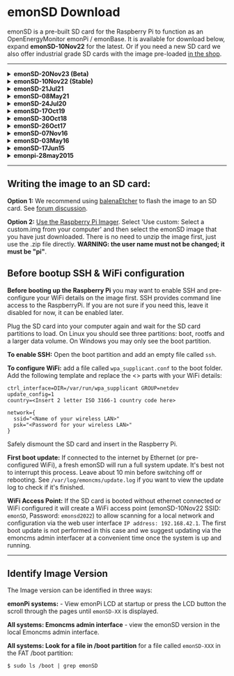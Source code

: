 # emonSD Download

emonSD is a pre-built SD card for the Raspberry Pi to function as an OpenEnergyMonitor emonPi / emonBase. It is available for download below, expand **emonSD-10Nov22** for the latest. Or if you need a new SD card we also offer industrial grade SD cards with the image pre-loaded [in the shop](https://shop.openenergymonitor.com/pre-loaded-emonsd-microsd-card-for-raspberry-pi/).

---

<details>
<summary><b>emonSD-20Nov23 (Beta)</b></summary>

---

**Download standard emonPi1 / emonBase image (1.3 GB):** [UK Server](https://openenergymonitor.org/files/emonSD-20Nov23.zip)<br>(MD5: ed9ecc0d8930d7f7422890e462b3020c)

---

*Download emonPi2 version (1.3 GB): [UK Server](https://openenergymonitor.org/files/emonSD-20Nov23-emonpi2.zip)<br>(MD5: 164899034638325952572dbe68f3285e)<br>Includes emonPi2 compatible emonhub.conf and one wire temperature sensing on GPIO17 is enabled. Download the emonPi1/emonBase image for existing installations.*

---

(eligible for updates)

**Credentials**

- **SSH:** username: `pi`, password: `emonsd` (default - please change)
- **WiFi Access Point:** SSID: `emonpi`, Password: `emonpi2016`
- **MQTT:** username: `emonpi`, password: `emonpimqtt2016`
- **MySQL:** username: `emoncms`, password: `emonpiemoncmsmysql2016`

*SSH access disabled by default. Long press emonPi LCD push button for 5s to enable. Or create file `/boot/ssh` in FAT partition.*

**Build**

- Built using EmonScripts emoncms installation script, see<br> [https://github.com/openenergymonitor/EmonScripts](https://github.com/openenergymonitor/EmonScripts).
- Based on Debian Raspberry Pi OS (32-bit) Legacy Lite, 2023-05-03
- Compatible with Raspberry Pi 2, 3, 3B+, 4 & Pi Zero
- Emoncms data is logged to low-write ext2 partition mounted in `/var/opt/emoncms`
- Log partition `/var/log` mounted as tmpfs using log2ram, now persistent after reboot

**Kernel**
```
$ uname -a
Linux emonpi 6.1.21-v8+ #1642 SMP PREEMPT Mon Apr  3 17:24:16 BST 2023 aarch64 GNU/Linux

```
**File System**
```
$ df -h
Filesystem      Size  Used Avail Use% Mounted on
/dev/root       5.7G  2.5G  3.0G  46% /
devtmpfs        667M     0  667M   0% /dev
tmpfs           925M     0  925M   0% /dev/shm
tmpfs           370M  5.8M  365M   2% /run
tmpfs           5.0M  4.0K  5.0M   1% /run/lock
tmpfs            30M     0   30M   0% /tmp
tmpfs           1.0M     0  1.0M   0% /var/lib/php/sessions
tmpfs           1.0M     0  1.0M   0% /var/tmp
/dev/mmcblk0p1  255M   51M  205M  20% /boot
/dev/mmcblk0p3  8.7G   23K  8.3G   1% /var/opt/emoncms
log2ram          50M  3.0M   47M   6% /var/log
tmpfs           185M     0  185M   0% /run/user/1000
```
**Emoncms**

```
Server Information
-----------------------

Services
	emonhub :	 Active Running                      
	emoncms_mqtt :	 Active Running                      
	feedwriter :	 Active Running - sleep 300s 0 feed points pending write
	service-runner :	 Active Running                      
	emonPiLCD :	 Active Running                      
	redis-server :	 Active Running                      
	mosquitto :	 Active Running                      
	demandshaper :	 Not found or not installed                                  
Emoncms
	Version :	 low-write 11.4.2
	Git :	 
		URL :	 https://github.com/emoncms/emoncms.git
		Branch :	 * stable
		Describe :	 11.4.2
	Components :	 Emoncms Core v11.4.2 | App v2.7.9 | EmonHub Config v2.1.5 | Dashboard v2.3.3 | Device v2.2.3 | Graph v2.2.3 | Network Setup v1.0.2 | WiFi v2.1.1 | Backup v2.3.3 | Postprocess v2.4.7 | Sync v2.1.5 | Usefulscripts v2.3.11 | EmonScripts v1.6.25 | RFM2Pi v1.4.2 | Avrdude-rpi v1.0.3 | Emonhub v2.6.2 | EmonPi v3.0.2

Server
	CPU :	 1 Threads(s) | 4 Core(s) | 1 Sockets(s) | Cortex-A72 | 108.00MIPS | 
	OS :	 Linux 6.1.21-v8+
	Host :	 emonpi | emonpi | (10.0.206.98)
	Date :	 2023-11-21 13:46:54 UTC
	Uptime :	 13:46:54 up 5 min,  1 user,  load average: 0.10, 0.13, 0.07

Memory
	RAM :	 Used: 12.57%
		Total :	 1.81 GB
		Used :	 232.36 MB
		Free :	 1.58 GB
	Swap :	 Used: 0.00%
		Total :	 100 MB
		Used :	 0 B
		Free :	 100 MB

Disk
	 :	 - / :	 Used: 43.43%
		Total :	 5.62 GB
		Used :	 2.44 GB
		Free :	 2.92 GB
		Read Load :	 336.44 KB/s
		Write Load :	 0 B/s
		Load Time :	 0 mins
	/boot :	 Used: 19.77%
		Total :	 254.99 MB
		Used :	 50.42 MB
		Free :	 204.57 MB
		Read Load :	 0 B/s
		Write Load :	 0 B/s
		Load Time :	 0 mins
	/var/opt/emoncms :	 Used: 0.00%
		Total :	 8.69 GB
		Used :	 23 KB
		Free :	 8.25 GB
		Read Load :	 0 B/s
		Write Load :	 113.78 B/s
		Load Time :	 0 mins
	/var/log :	 Used: 6.01%
		Total :	 50 MB
		Used :	 3 MB
		Free :	 47 MB
		Read Load :	 n/a
		Write Load :	 n/a
		Load Time :	 n/a

HTTP
	Server :	 Apache/2.4.56 (Raspbian) HTTP/1.1 CGI/1.1 80

MySQL
	Version :	 10.5.21-MariaDB-0+deb11u1
	Host :	 127.0.0.1 (127.0.0.1)
	Date :	 2023-11-21 13:46:53 (UTC 00:00‌​)
	Stats :	 Uptime: 2768  Threads: 7  Questions: 170  Slow queries: 0  Opens: 45  Open tables: 38  Queries per second avg: 0.061

Redis
	Version :	 
		Redis Server :	 6.0.16
		PHP Redis :	 6.0.3-dev
	Host :	 localhost:6379
	Size :	 73 keys (722.77K)
	Uptime :	 0 days

MQTT Server
	Version :	 Mosquitto 2.0.11
	Host :	 localhost:1883 (127.0.0.1)

PHP
	Version :	 8.1.25 (Zend Version 4.1.25)
	Run user :	 User: www-data Group: www-data video Script Owner: pi
	Modules :	 apache2handler calendar Core ctype curl date exif FFI fileinfo filter ftp gd gettext hash iconv json libxml mbstring mosquitto v0.4.0mysqli mysqlnd vmysqlnd 8.1.25openssl pcre PDO pdo_mysql Phar posix readline redis v6.0.3-devReflection session shmop sockets sodium SPL standard sysvmsg sysvsem sysvshm tokenizer Zend OPcache zlib 
Pi
	Model :	 Raspberry Pi 4 Model B Rev 1.5 - 2GB (Sony UK)
	Serial num. :	 100000003F81AAAB
	CPU Temperature :	 36.51°C
	GPU Temperature :	 N/A (to show GPU temp execute this command from the console "sudo usermod -G video www-data" )
	emonpiRelease :	 emonSD-20Nov23
	File-system :	 read-write

Client Information
-----------------------

HTTP
	Browser :	 Mozilla/5.0 (X11; Ubuntu; Linux x86_64; rv:109.0) Gecko/20100101 Firefox/119.0
	Language :	 en-GB,en;q=0.5

Window
	Size :	 1848 x 938

Screen
	Resolution :	 1920 x 1080
```
</details>

<details>
<summary><b>emonSD-10Nov22 (Stable)</b></summary>
<br>

<!--**Download (1.0 GB):** [UK Server](https://openenergymonitor.org/files/emonSD-10Nov22.zip)-->
**Download (1.0 GB):** [UK Server](https://openenergymonitor.org/files/emonSD-10Nov22_16gb.zip)

(eligible for updates)
```
(.zip) MD5: 271d8d502e822e3703500a5762519c1d
```

**Credentials**

- **SSH:** username: `pi`, password: `emonsd` (default - please change)
- **WiFi Access Point:** SSID: `emonsd`, Password: `emonsd2022`
- **MQTT:** username: `emonpi`, password: `emonpimqtt2016`
- **MySQL:** username: `emoncms`, password: `emonpiemoncmsmysql2016`

*SSH access disabled by default. Long press emonPi LCD push button for 5s to enable. Or create file `/boot/ssh` in FAT partition.*

**Build**

- Built using EmonScripts emoncms installation script, see<br> [https://github.com/openenergymonitor/EmonScripts](https://github.com/openenergymonitor/EmonScripts).
- Based on Debian Raspberry Pi OS (32-bit) Lite, 2021-03-04
- Compatible with Raspberry Pi 2, 3, 3B+, 4 & Pi Zero
- Emoncms data is logged to low-write ext2 partition mounted in `/var/opt/emoncms`
- Log partition `/var/log` mounted as tmpfs using log2ram, now persistent after reboot

**Kernel**
```
$ uname -a
Linux emonpi 5.15.76-v7l+ #1597 SMP Fri Nov 4 12:14:58 GMT 2022 armv7l GNU/Linux

```
**File System**
```
$ df -h
Filesystem      Size  Used Avail Use% Mounted on
/dev/root       5.8G  2.4G  3.2G  43% /
devtmpfs        776M     0  776M   0% /dev
tmpfs           937M     0  937M   0% /dev/shm
tmpfs           375M  9.2M  366M   3% /run
tmpfs           5.0M  4.0K  5.0M   1% /run/lock
tmpfs            30M     0   30M   0% /tmp
tmpfs           1.0M     0  1.0M   0% /var/lib/php/sessions
tmpfs           1.0M     0  1.0M   0% /var/tmp
/dev/mmcblk0p1  255M   50M  206M  20% /boot
/dev/mmcblk0p3  9.7G   19K  9.2G   1% /var/opt/emoncms
log2ram          50M  3.4M   47M   7% /var/log
tmpfs           188M     0  188M   0% /run/user/1000
```
**Emoncms**

```
Server Information
-----------------------

Services
	emonhub :	 Active Running                      
	emoncms_mqtt :	 Active Running                      
	feedwriter :	 Active Running - sleep 300s 0 feed points pending write
	service-runner :	 Active Running                      
	redis-server :	 Active Running                      
	mosquitto :	 Active Running                      
	emonPiLCD :	 Failed loaded failed failed                      
	demandshaper :	 Not found or not installed                                  
Emoncms
	Version :	 low-write 11.2.8
	Git :	 
		URL :	 https://github.com/emoncms/emoncms.git
		Branch :	 * stable
		Describe :	 11.2.8
	Components :	 Emoncms Core v11.2.8 | App v2.6.8 | EmonHub Config v2.1.5 | Dashboard v2.3.3 | Device v2.2.1 | Graph v2.2.3 | Network Setup v1.0.2 | WiFi v2.1.1 | Backup v2.3.2 | Postprocess v2.2.7 | Sync v2.1.4 | Usefulscripts v2.3.10 | EmonScripts v1.5.10 | RFM2Pi v1.4.1 | Avrdude-rpi v1.0.1 | Emonhub v2.5.2 | EmonPi v2.9.5

Server
	CPU :	 1 Threads(s) | 4 Core(s) | 1 Sockets(s) | Cortex-A72 | 324.00MIPS | 
	OS :	 Linux 5.15.76-v7l+
	Host :	 emonpi | emonpi | (10.0.206.190)
	Date :	 2022-11-29 15:55:08 UTC
	Uptime :	 15:55:08 up 13 min,  1 user,  load average: 0.33, 0.26, 0.19

Memory
	RAM :	 Used: 10.18%
		Total :	 1.83 GB
		Used :	 190.7 MB
		Free :	 1.64 GB
	Swap :	 Used: 0.00%
		Total :	 100 MB
		Used :	 0 B
		Free :	 100 MB

Disk
	 :	 - / :	 Used: 39.88%
		Total :	 5.78 GB
		Used :	 2.3 GB
		Free :	 3.16 GB
		Read Load :	 n/a
		Write Load :	 n/a
		Load Time :	 n/a
	/boot :	 Used: 19.52%
		Total :	 254.99 MB
		Used :	 49.78 MB
		Free :	 205.21 MB
		Read Load :	 n/a
		Write Load :	 n/a
		Load Time :	 n/a
	/var/opt/emoncms :	 Used: 0.00%
		Total :	 9.61 GB
		Used :	 19 KB
		Free :	 9.12 GB
		Read Load :	 n/a
		Write Load :	 n/a
		Load Time :	 n/a
	/var/log :	 Used: 6.64%
		Total :	 50 MB
		Used :	 3.32 MB
		Free :	 46.68 MB
		Read Load :	 n/a
		Write Load :	 n/a
		Load Time :	 n/a

HTTP
	Server :	 Apache/2.4.54 (Raspbian) HTTP/1.1 CGI/1.1 80

MySQL
	Version :	 10.5.15-MariaDB-0+deb11u1
	Host :	 127.0.0.1 (127.0.0.1)
	Date :	 2022-11-29 15:55:08 (UTC 00:00‌​)
	Stats :	 Uptime: 2266  Threads: 5  Questions: 137  Slow queries: 0  Opens: 47  Open tables: 39  Queries per second avg: 0.060

Redis
	Version :	 
		Redis Server :	 6.0.16
		PHP Redis :	 6.0.0-dev
	Host :	 localhost:6379
	Size :	 34 keys (701.23K)
	Uptime :	 0 days

MQTT Server
	Version :	 Mosquitto 2.0.11
	Host :	 localhost:1883 (127.0.0.1)

PHP
	Version :	 8.1.12 (Zend Version 4.1.12)
	Run user :	 User: www-data Group: www-data video Script Owner: pi
	Modules :	 apache2handler calendar Core ctype curl date dom v20031129exif FFI fileinfo filter ftp gd gettext hash iconv json libxml mbstring mosquitto v0.4.0mysqli mysqlnd vmysqlnd 8.1.12openssl pcre PDO pdo_mysql Phar posix readline redis v6.0.0-devReflection session shmop SimpleXML sockets sodium SPL standard sysvmsg sysvsem sysvshm tokenizer xml xmlreader xmlwriter xsl Zend OPcache zlib 
Pi
	Model :	 Raspberry Pi 4 Model B Rev 1.5 - 2GB (Sony UK)
	Serial num. :	 10000000014CB367
	CPU Temperature :	 39.43°C
	GPU Temperature :	 N/A (to show GPU temp execute this command from the console "sudo usermod -G video www-data" )
	emonpiRelease :	 emonSD-10Nov22
	File-system :	 read-write

Client Information
-----------------------

HTTP
	Browser :	 Mozilla/5.0 (X11; Ubuntu; Linux x86_64; rv:107.0) Gecko/20100101 Firefox/107.0
	Language :	 en-GB,en;q=0.5

Window
	Size :	 1848 x 939

Screen
	Resolution :	 1920 x 1080
```
</details>

<details>
<summary><b>emonSD-21Jul21</b></summary>
<br>

**Download (1.8 GB):** [UK Server](https://openenergymonitor.org/files/emonSD-21Jul21.zip)

(eligible for updates)
```
(.zip) MD5: 1bf5988a61ae363768362dcfdb6b0190
```

- **SSH Credentials:** username: pi, password: emonpi2016 (default - please change)
- Built using EmonScripts emoncms installation script, see<br> [https://github.com/openenergymonitor/EmonScripts](https://github.com/openenergymonitor/EmonScripts).
- Based on Debian Raspberry Pi OS (32-bit) Lite, 2021-03-04
- Compatible with Raspberry Pi 2, 3, 3B+, 4 & Pi Zero
- Emoncms data is logged to low-write ext2 partition mounted in `/var/opt/emoncms`
- Log partition `/var/log` mounted as tmpfs using log2ram, now persistent after reboot
- [SSH access disabled by default](https://community.openenergymonitor.org/t/emonpi-ssh-disabled-by-default/8847), long press emonPi LCD push button for 5s to enable. Or create file `/boot/ssh` in FAT partition.

**Kernel**
```
$ uname -a
Linux emonpi 5.10.17-v7+ #1421 SMP Thu May 27 13:59:01 BST 2021 armv7l GNU/Linux

$ sudo /opt/vc/bin/vcgencmd version
May 27 2021 14:04:13 
Copyright (c) 2012 Broadcom
version 7d9a298cda813f747b51fe17e1e417e7bf5ca94d (clean) (release) (start)

```
**File System**
```
$ df -h
Filesystem      Size  Used Avail Use% Mounted on
/dev/root       4.1G  2.1G  1.9G  52% /
devtmpfs        430M     0  430M   0% /dev
tmpfs           463M     0  463M   0% /dev/shm
tmpfs           463M   47M  416M  11% /run
tmpfs           5.0M  4.0K  5.0M   1% /run/lock
tmpfs           463M     0  463M   0% /sys/fs/cgroup
tmpfs            30M     0   30M   0% /tmp
tmpfs           1.0M     0  1.0M   0% /var/tmp
tmpfs           1.0M  4.0K 1020K   1% /var/lib/php/sessions
/dev/mmcblk0p3  9.9G  1.8G  7.6G  20% /var/opt/emoncms
/dev/mmcblk0p1  253M   48M  205M  19% /boot
log2ram          50M  4.2M   46M   9% /var/log
tmpfs            93M     0   93M   0% /run/user/1000

```
**Emoncms**

```
Server Information
-----------------------

Services
	emonhub :	 Active Running                  
	emoncms_mqtt :	 Active Running                  
	feedwriter :	 Active Running - sleep 300s 0 feed points pending write
	service-runner :	 Active Running                  
	emonPiLCD :	 Failed Failed                  
	redis-server :	 Active Running                  
	mosquitto :	 Active Running                  
	demandshaper :	 Active Running                  
Emoncms
	Version :	 low-write 10.8.1
	Git :	 
		URL :	 https://github.com/emoncms/emoncms.git
		Branch :	 * stable
		Describe :	 10.8.1
	Components :	 Emoncms Core v10.8.1 | App v2.3.2 | EmonHub Config v2.1.1 | Dashboard v2.1.5 | Device v2.1.2 | Graph v2.1.1 | Network Setup v1.0.2 | WiFi v2.1.0 | Backup v2.3.2 | DemandShaper v2.2.2 | Postprocess v2.2.2 | Sync v2.1.1 | Usefulscripts v2.3.7 | EmonScripts v1.3.9 | RFM2Pi v1.4.1 | Avrdude-rpi v1.0.0 | Emonhub v2.3.1 | EmonPi v2.9.4

Server
	OS :	 Linux 5.10.17-v7+
	Host :	 emonpi | emonpi | (192.168.1.120)
	Date :	 2021-09-21 17:51:13 BST
	Uptime :	 17:51:13 up 54 days, 18:53,  1 user,  load average: 0.61, 0.48, 0.48

Memory
	RAM :	 Used: 20.02%
		Total :	 924.21 MB
		Used :	 185 MB
		Free :	 739.21 MB
	Swap :	 Used: 0.00%
		Total :	 100 MB
		Used :	 0 B
		Free :	 100 MB
Write Load Period
Disk
	/ :	 Used: 49.40%
		Total :	 4.07 GB
		Used :	 2.01 GB
		Free :	 1.86 GB
		Write Load :	 814.53 B/s (26 days 20 hours 33 mins)
	/var/opt/emoncms :	 Used: 18.06%
		Total :	 9.84 GB
		Used :	 1.78 GB
		Free :	 7.56 GB
		Write Load :	 295.85 B/s (26 days 20 hours 33 mins)
	/boot :	 Used: 18.90%
		Total :	 252.05 MB
		Used :	 47.65 MB
		Free :	 204.4 MB
		Write Load :	 0.01 B/s (26 days 20 hours 33 mins)
	/var/log :	 Used: 8.30%
		Total :	 50 MB
		Used :	 4.15 MB
		Free :	 45.85 MB
		Write Load :	 n/a

HTTP
	Server :	 Apache/2.4.38 (Raspbian) HTTP/1.1 CGI/1.1 80

MySQL
	Version :	 5.5.5-10.3.29-MariaDB-0+deb10u1
	Host :	 127.0.0.1 (127.0.0.1)
	Date :	 2021-09-21 17:51:13 (UTC 01:00‌​)
	Stats :	 Uptime: 4733656  Threads: 12  Questions: 281610  Slow queries: 0  Opens: 60  Flush tables: 1  Open tables: 53  Queries per second avg: 0.059

Redis
	Version :	 
		Redis Server :	 5.0.3
		PHP Redis :	 5.3.4
	Host :	 localhost:6379
	Size :	 408 keys (787.93K)
	Uptime :	 54 days
MQTT Server
	Version :	 Mosquitto 1.5.7
	Host :	 localhost:1883 (127.0.0.1)

PHP
	Version :	 7.3.29-1~deb10u1 (Zend Version 3.3.29)
	Modules :	 apache2handlercalendar Core ctype curl date dom v20031129exif fileinfo filter ftp gd gettext hash iconv json v1.7.0libxml mbstring mosquitto v0.4.0mysqli mysqlnd vmysqlnd 5.0.12-dev - 20150407 - $Id: 7cc7cc96e675f6d72e5cf0f267f48e167c2abb23 $openssl pcre PDO pdo_mysql Phar posix readline redis v5.3.4Reflection session shmop SimpleXML sockets sodium SPL standard sysvmsg sysvsem sysvshm tokenizer wddx xml xmlreader xmlwriter xsl Zend OPcache zlib 
Pi
	Model :	 Raspberry Pi 3 Model B Rev 1.2 - 1GB (Sony UK)
	Serial num. :	 B6918B05
	CPU Temperature :	 49.39°C
	GPU Temperature :	 48.3°C
	emonpiRelease :	 emonSD-21Jul21
	File-system :	 read-write

Client Information
-----------------------

HTTP
	Browser :	 Mozilla/5.0 (X11; Ubuntu; Linux x86_64; rv:92.0) Gecko/20100101 Firefox/92.0
	Language :	 en-GB,en;q=0.5

Window
	Size :	 1836 x 898

Screen
	Resolution :	 1920 x 1080

```
</details>

<details>
<summary><b>emonSD-08May21</b></summary>

**Download (1.7 GB)**

- [UK Server](https://openenergymonitor.org/files/emonSD-08May21.zip)

(eligible for updates)
```
(.zip) MD5: 82e2ba6a281db539dc1e814b96b4b37b
```
- Built using EmonScripts emoncms installation script, see<br> [https://github.com/openenergymonitor/EmonScripts](https://github.com/openenergymonitor/EmonScripts).
- Based on Debian Raspberry Pi OS (32-bit) Lite, 2021-03-04
- Compatible with Raspberry Pi 3, 3B+ & 4
- Emoncms data is logged to low-write ext2 partition mounted in `/var/opt/emoncms`
- Log partition `/var/log` mounted as tmpfs using log2ram, now persistent after reboot
- [SSH access disabled by default](https://community.openenergymonitor.org/t/emonpi-ssh-disabled-by-default/8847), long press emonPi LCD push button for 5s to enable. Or create file `/boot/ssh` in FAT partition.

</details>


<details>
<summary><b>emonSD-24Jul20</b></summary>

**Download (1.4 GB)**

- [UK Server](https://openenergymonitor.org/files/emonSD-24Jul20.img.zip)

(eligible for updates)
```
(.img) MD5: 1db713787a1f3469fc3a1027767fd607
(.zip) MD5: a160f746595872d30b735ab17e8a0b1c
```
- Built using EmonScripts emoncms installation script, see<br> [https://github.com/openenergymonitor/EmonScripts](https://github.com/openenergymonitor/EmonScripts).
- Based on Debian Raspberry Pi OS (32-bit) Lite, 2020-05-27
- Compatible with Raspberry Pi 3, 3B+ & 4
- Emoncms data is logged to low-write ext2 partition mounted in `/var/opt/emoncms`
- Log partition `/var/log` mounted as tmpfs using log2ram, now persistent after reboot
- [SSH access disabled by default](https://community.openenergymonitor.org/t/emonpi-ssh-disabled-by-default/8847), long press emonPi LCD push button for 5s to enable. Or create file `/boot/ssh` in FAT partition.

**Kernel**
```
$ uname -a
Linux emonpi 5.4.51-v7l+ #1333 SMP Mon Aug 10 16:51:40 BST 2020 armv7l GNU/Linux

$ sudo /opt/vc/bin/vcgencmd version
Aug  6 2020 16:22:25 
Copyright (c) 2012 Broadcom
version af3edc2de473197cdfe1ff5a8ff2d34095d5b336 (clean) (release) (start)
```
**File System**
```
$ df -h
Filesystem      Size  Used Avail Use% Mounted on
/dev/root       4.1G  2.0G  1.9G  52% /
devtmpfs        299M     0  299M   0% /dev
tmpfs           428M     0  428M   0% /dev/shm
tmpfs           428M  5.9M  422M   2% /run
tmpfs           5.0M  4.0K  5.0M   1% /run/lock
tmpfs           428M     0  428M   0% /sys/fs/cgroup
tmpfs           1.0M   12K 1012K   2% /var/lib/php/sessions
tmpfs           1.0M     0  1.0M   0% /var/tmp
tmpfs            30M   16K   30M   1% /tmp
/dev/mmcblk0p1  253M   54M  199M  22% /boot
/dev/mmcblk0p3   10G  5.3M  9.5G   1% /var/opt/emoncms
log2ram          50M  2.1M   48M   5% /var/log
tmpfs            86M     0   86M   0% /run/user/1000
```
**Emoncms**

```
Server Information
-----------------------

Services
	emonhub :	 Active Running
	emoncms_mqtt :	 Active Running
	feedwriter :	 Active Running - sleep 300s 533 feed points pending write
	service-runner :	 Active Running
	emonPiLCD :	 Active Running
	redis-server :	 Active Running
	mosquitto :	 Active Running
	demandshaper :	 Activating Auto-restart

Emoncms
	Version :	 low-write 10.2.5
	Modules :	 Administration | App v2.1.6 | Backup v2.2.4 | EmonHub Config v2.0.5 | Dashboard v2.0.8 | DemandShaper v1.2.6 | Device v2.0.6 | EventProcesses | Feed | Graph v2.0.9 | Input | Postprocess v2.1.4 | CoreProcess | Schedule | Network Setup v1.0.0 | sync | Time | User | Visualisation | WiFi v2.0.3
	Git :	 
		URL :	 https://github.com/emoncms/emoncms.git
		Branch :	 * stable
		Describe :	 10.2.5

Server
	OS :	 Linux 5.4.51-v7l+
	Host :	 emonpi | emonpi | (192.168.1.64)
	Date :	 2020-08-24 14:07:33 BST
	Uptime :	 14:07:33 up 51 min,  1 user,  load average: 0.19, 0.12, 0.21

Memory
	RAM :	 Used: 21.84%
		Total :	 855.19 MB
		Used :	 186.82 MB
		Free :	 668.38 MB
	Swap :	 Used: 0.75%
		Total :	 100 MB
		Used :	 768 KB
		Free :	 99.25 MB
Write Load Period
Disk
	/ :	 Used: 49.08%
		Total :	 4.06 GB
		Used :	 1.99 GB
		Free :	 1.87 GB
		Write Load :	 63.14 B/s (33 mins)
	/boot :	 Used: 21.15%
		Total :	 252.05 MB
		Used :	 53.32 MB
		Free :	 198.73 MB
		Write Load :	 0 B/s (33 mins)
	/var/opt/emoncms :	 Used: 8.13%
		Total :	 9.84 GB
		Used :	 819.75 MB
		Free :	 8.54 GB
		Write Load :	 360.51 B/s (33 mins)
	/var/log :	 Used: 4.04%
		Total :	 50 MB
		Used :	 2.02 MB
		Free :	 47.98 MB
		Write Load :	 n/a

HTTP
	Server :	 Apache/2.4.38 (Raspbian) HTTP/1.1 CGI/1.1 80

MySQL
	Version :	 5.5.5-10.3.23-MariaDB-0+deb10u1
	Host :	 localhost:6379 (127.0.0.1)
	Date :	 2020-08-24 14:07:33 (UTC 01:00‌​)
	Stats :	 Uptime: 2895  Threads: 12  Questions: 4079  Slow queries: 0  Opens: 57  Flush tables: 1  Open tables: 51  Queries per second avg: 1.408

Redis
	Version :	 
		Redis Server :	 5.0.3
		PHP Redis :	 5.3.1
	Host :	 localhost:6379
	Size :	 514 keys (849.12K)
	Uptime :	 4 days
MQTT Server
	Version :	 Mosquitto 1.5.7
	Host :	 localhost:1883 (127.0.0.1)

PHP
	Version :	 7.3.19-1~deb10u1 (Zend Version 3.3.19)
	Modules :	 apache2handlercalendar Core ctype curl date dom v20031129exif fileinfo filter ftp gd gettext hash iconv json v1.7.0libxml mbstring mosquitto v0.4.0mysqli mysqlnd vmysqlnd 5.0.12-dev - 20150407 - $Id: 7cc7cc96e675f6d72e5cf0f267f48e167c2abb23 $openssl pcre PDO pdo_mysql Phar posix readline redis v5.3.1Reflection session shmop SimpleXML sockets sodium SPL standard sysvmsg sysvsem sysvshm tokenizer wddx xml xmlreader xmlwriter xsl Zend OPcache zlib 
Pi
	Model :	 Raspberry Pi 4 Model B Rev 1.1 - 1GB (Sony UK)
	Serial num. :	 10000000EA26C808
	CPU Temperature :	 49.17°C
	GPU Temperature :	 49.0°C
	emonpiRelease :	 emonSD-24Jul20
	File-system :	 read-write

```
</details>


<details>
<summary><b>emonSD-17Oct19</b></summary>

[Forum Thread](https://community.openenergymonitor.org/t/emonsd-17oct19-release/12231)

**Download (1.1 GB)**

- [UK Server](http://files.openenergymonitor.org/emonSD-17Oct19.img.zip)
- [Canada Server](https://distanthost.com/oem/emonSD-17Oct19.img.zip)

(eligible for updates)
```
(.img) MD5: a7d12ac6b589ae0d470c4a6f1ce38414
(.zip) MD5: 52ecf81c2ad4afbd9da42a6e703b5c59
```
- Built using EmonScripts emoncms installation script, see<br> [https://github.com/openenergymonitor/EmonScripts](https://github.com/openenergymonitor/EmonScripts).
- Based on Debian Raspbian Buster minimal 
- Compatible with Raspberry Pi 3, 3B+ & 4
- Emoncms data is logged to low-write ext2 partition mounted in `/var/opt/emoncms`
- Log partition `/var/log` mounted as tmpfs using log2ram, now persistent after reboot
- [SSH access disabled by default](https://community.openenergymonitor.org/t/emonpi-ssh-disabled-by-default/8847), long press emonPi LCD push button for 5s to enable. Or create file `/boot/ssh` in FAT partition.

\* To use this image on Pi2 remove the following lines from `/boot/config.txt`:

```
arm_freq=1200
arm_freq_min=600
```

**Kernel**
```
$ uname -a
Linux emonpi 4.19.75-v7+ #1270 SMP Tue Sep 24 18:45:11 BST 2019 armv7l GNU/Linux

$ sudo /opt/vc/bin/vcgencmd version
Sep 24 2019 17:37:47 
Copyright (c) 2012 Broadcom
version 6820edeee4ef3891b95fc01cf02a7abd7ca52f17 (clean) (release) (start_cd)
```
**File System**
```
$ df -h
Filesystem      Size  Used Avail Use% Mounted on
/dev/root       4.0G  1.9G  2.0G  49% /
devtmpfs        484M     0  484M   0% /dev
tmpfs           488M     0  488M   0% /dev/shm
tmpfs           488M  6.6M  482M   2% /run
tmpfs           5.0M  4.0K  5.0M   1% /run/lock
tmpfs           488M     0  488M   0% /sys/fs/cgroup
tmpfs           1.0M  4.0K 1020K   1% /var/lib/php/sessions
tmpfs           1.0M     0  1.0M   0% /var/tmp
tmpfs            30M   16K   30M   1% /tmp
/dev/mmcblk0p3   10G  5.3M  9.5G   1% /var/opt/emoncms
/dev/mmcblk0p1  253M   52M  201M  21% /boot
log2ram          50M  2.1M   48M   5% /var/log
tmpfs            98M     0   98M   0% /run/user/1000

```
**Emoncms**

```
Server Information
-----------------------

Emoncms
	Version :	 low-write 10.1.9
	Modules :	 Administration | App v2.0.7 | Backup v2.1.4 | EmonHub Config v2.0.4 | Dashboard v2.0.5 | DemandShaper v1.0.2 | Device v2.0.2 | EventProcesses | Feed | Graph v2.0.5 | Input | Postprocess v2.1.1 | CoreProcess | Schedule | Network Setup v1.0.0 | sync | Time | User | Visualisation | WiFi v2.0.2
	Git :	 
		URL :	 https://github.com/emoncms/emoncms.git
		Branch :	 * stable
		Describe :	 10.1.9

Server
	OS :	 Linux 4.19.75-v7+
	Host :	 emonpi | emonpi | (192.168.0.109)
	Date :	 2019-10-17 13:10:53 BST
	Uptime :	 13:10:53 up 15 min,  1 user,  load average: 0.10, 0.11, 0.09

Memory
	RAM :	 Used: 19.37%
		Total :	 975.62 MB
		Used :	 188.99 MB
		Free :	 786.63 MB
	Swap :	 Used: 0.00%
		Total :	 100 MB
		Used :	 0 B
		Free :	 100 MB

Disk
	/ :	 Used: 46.42%
		Total :	 3.92 GB
		Used :	 1.82 GB
		Free :	 1.91 GB
		Write Load :	 n/a
	/var/opt/emoncms :	 Used: 0.05%
		Total :	 9.98 GB
		Used :	 5.27 MB
		Free :	 9.47 GB
		Write Load :	 n/a
	/boot :	 Used: 20.55%
		Total :	 252.05 MB
		Used :	 51.79 MB
		Free :	 200.26 MB
		Write Load :	 n/a
	/var/log :	 Used: 4.20%
		Total :	 50 MB
		Used :	 2.1 MB
		Free :	 47.9 MB
		Write Load :	 n/a

HTTP
	Server :	 Apache/2.4.38 (Raspbian) HTTP/1.1 CGI/1.1 80

MySQL
	Version :	 5.5.5-10.3.17-MariaDB-0+deb10u1
	Host :	 localhost:6379 (127.0.0.1)
	Date :	 2019-10-17 13:10:52 (UTC 01:00‌​)
	Stats :	 Uptime: 899  Threads: 14  Questions: 1757  Slow queries: 0  Opens: 70  Flush tables: 1  Open tables: 36  Queries per second avg: 1.954

Redis
	Version :	 
		Redis Server :	 5.0.3
		PHP Redis :	 5.0.2
	Host :	 localhost:6379
	Size :	 114 keys (810.42K)
	Uptime :	 0 days
MQTT Server
	Version :	 Mosquitto 1.5.7
	Host :	 localhost:1883 (127.0.0.1)

PHP
	Version :	 7.3.9-1~deb10u1 (Zend Version 3.3.9)
	Modules :	 apache2handler | calendar v7.3.9-1~deb10u1 | Core v7.3.9-1~deb10u1 | ctype v7.3.9-1~deb10u1 | curl v7.3.9-1~deb10u1 | date v7.3.9-1~deb10u1 | dom v20031129 | exif v7.3.9-1~deb10u1 | fileinfo v7.3.9-1~deb10u1 | filter v7.3.9-1~deb10u1 | ftp v7.3.9-1~deb10u1 | gd v7.3.9-1~deb10u1 | gettext v7.3.9-1~deb10u1 | hash v7.3.9-1~deb10u1 | iconv v7.3.9-1~deb10u1 | json v1.7.0 | libxml v7.3.9-1~deb10u1 | mbstring v7.3.9-1~deb10u1 | mosquitto v0.4.0 | mysqli v7.3.9-1~deb10u1 | mysqlnd vmysqlnd 5.0.12-dev - 20150407 - $Id: 7cc7cc96e675f6d72e5cf0f267f48e167c2abb23 $ | openssl v7.3.9-1~deb10u1 | pcre v7.3.9-1~deb10u1 | PDO v7.3.9-1~deb10u1 | pdo_mysql v7.3.9-1~deb10u1 | Phar v7.3.9-1~deb10u1 | posix v7.3.9-1~deb10u1 | readline v7.3.9-1~deb10u1 | redis v5.0.2 | Reflection v7.3.9-1~deb10u1 | session v7.3.9-1~deb10u1 | shmop v7.3.9-1~deb10u1 | SimpleXML v7.3.9-1~deb10u1 | sockets v7.3.9-1~deb10u1 | sodium v7.3.9-1~deb10u1 | SPL v7.3.9-1~deb10u1 | standard v7.3.9-1~deb10u1 | sysvmsg v7.3.9-1~deb10u1 | sysvsem v7.3.9-1~deb10u1 | sysvshm v7.3.9-1~deb10u1 | tokenizer v7.3.9-1~deb10u1 | wddx v7.3.9-1~deb10u1 | xml v7.3.9-1~deb10u1 | xmlreader v7.3.9-1~deb10u1 | xmlwriter v7.3.9-1~deb10u1 | xsl v7.3.9-1~deb10u1 | Zend OPcache v7.3.9-1~deb10u1 | zlib v7.3.9-1~deb10u1

Pi
	Model :	 Raspberry Pi 3 Model B+ Rev 1.3 - 1GB (Sony UK)
	Serial num. :	 78A9D9F
	Temperature :	 48.31°C - 47.8°C
	emonpiRelease :	 emonSD-17Oct19
	File-system :	 read-write
```
</details>

<details>
<summary><b>emonSD-30Oct18</b></summary>

**Download (1.2GB)**

- [UK Server](http://files.openenergymonitor.org/emonSD-30Oct18.zip)
- [Canada Server](http://distanthost.com/oem/emonSD-30Oct18.zip)

Following the [release of emonSD-24Jul20](https://community.openenergymonitor.org/t/emonsd-24jul20-release/15170), this version is no longer eligible for updates. For more details see the [release notes](https://community.openenergymonitor.org/t/emonsd-24jul20-release/15170).

```
(.img) MD5: eb24460efcd8af7bc568415002581649
(.zip) MD5: 0c6cbfc59403ba536ad7c0120bb687e5
```

- Based on Debian Raspbian Stretch minimal 
- Compatible with Raspberry Pi 3 & 3B+ (minor change required for Pi2*)
- [No longer use read-only root file system](https://community.openenergymonitor.org/t/new-emonsd-dropping-read-only-root-filesystem-requirement/8293)
- Emoncms data is logged to low-write ext2 partition mounted in `~/data`
- Log partition `/var/log` mounted as tmpfs, non-persistent between boots
- [SSH access disabled by default](https://community.openenergymonitor.org/t/emonpi-ssh-disabled-by-default/8847), long press emonPi LCD push button for 5s to enable. Or create file `/boot/ssh` in FAT partition.
- OpenHAB & NodeRED removed, can easily be installed via apt-get

\* To use this image on Pi2 remove the following lines from `/boot/config.txt` :

```
arm_freq=1200
arm_freq_min=600
```

**Kernel**
```
$ uname -a
Linux emonpi 4.14.71-v7+ #1145 SMP Fri Sep 21 15:38:35 BST 2018 armv7l GNU/Linux
$ sudo /opt/vc/bin/vcgencmd version
Sep 21 2018 15:44:25 
Copyright (c) 2012 Broadcom
version 07f57128b8491ffdefcdfd13f7b4961b3006d9a9 (clean) (release)
```
**File System**
```
$ df -h
Filesystem      Size  Used Avail Use% Mounted on
/dev/root       3.9G  1.6G  2.2G  42% /
devtmpfs        484M     0  484M   0% /dev
tmpfs           489M     0  489M   0% /dev/shm
tmpfs           489M   13M  476M   3% /run
tmpfs           5.0M  4.0K  5.0M   1% /run/lock
tmpfs           489M     0  489M   0% /sys/fs/cgroup
tmpfs           1.0M     0  1.0M   0% /var/tmp
tmpfs            50M 1004K   50M   2% /var/log
tmpfs            30M     0   30M   0% /tmp
/dev/mmcblk0p1   43M   22M   21M  52% /boot
/dev/mmcblk0p3  3.3G  113M  3.0G   4% /home/pi/data
tmpfs            98M     0   98M   0% /run/user/1000
```
**Emoncms**

```
<details><summary>Server Information</summary><pre>

| | | |
| --- | --- | --- |
|Emoncms|Version|low-write 9.9.3
||Modules|Administration : App v1.2.0 : Backup v1.1.5 : EmonHub Config v1.0.0 : Dashboard v1.3.1 : Device v1.1.1 : EventProcesses : Feed : Graph v1.2.1 : Input : Postprocess v1.0.0 : CoreProcess : Schedule : Network Setup v1.0.0 : sync : Time : User : Visualisation : WiFi v1.3.0
||Git URL|https://github.com/emoncms/emoncms.git
||Git Branch|* stable
||Buffer|<span id="bufferused">loading...</span>
||Writer|Daemon is running with sleep 60s
|Server|OS|Linux 4.14.71-v7+
||Host|emonpi emonpi (192.168.86.36)
||Date|2018-10-30 01:34:56 UTC
||Uptime| 01:34:56 up 27 min,  1 user,  load average: 1.75, 1.59, 1.34
|HTTP|Server|Apache/2.4.25 (Raspbian) HTTP/1.1 CGI/1.1 80
|MySQL|Version|5.5.5-10.1.23-MariaDB-9+deb9u1
||Host|127.0.0.1 (127.0.0.1)
||Date|2018-10-30 01:34:56 (UTC 00:00‌)
||Stats|Uptime: 1667  Threads: 3  Questions: 68  Slow queries: 0  Opens: 23  Flush tables: 1  Open tables: 17  Queries per second avg: 0.040
|Redis|Version|3.2.6
||Host|localhost:6379 (127.0.0.1)
||Size|<span id="redisused">44 keys  (840.02K)</span>
||Uptime|0 days
|MQTT Server|Version|Mosquitto 1.4.10
||Host|localhost:1883 (127.0.0.1)
|Pi|Model|Raspberry Pi 3 Model B Rev 1.2 - 1 GB (Stadium)
||SoC|Broadcom BCM2835
||Serial num.|68D8124E
||Temperature|CPU: 49.39°C - GPU: 49.4'C
||Release|emonSD-30Oct18
||File-system|Current: read-write - Set root file-system temporarily to read-write, (default read-only) 
|Memory|RAM|Used: 15.91% Total: 976.74 MB Used: 155.45 MB Free: 821.29 MB
||Swap|Used: 0.00% Total: 100 MB Used: 0 B Free: 100 MB
|Disk|Mount|Stats
||/|Used: 39.77% Total: 3.81 GB Used: 1.52 GB Free: 2.12 GB
||/boot|Used: 51.69% Total: 42.52 MB Used: 21.98 MB Free: 20.54 MB
||/home/pi/data|Used: 3.43% Total: 3.21 GB Used: 112.78 MB Free: 2.93 GB
|PHP|Version|7.0.30-0+deb9u1 (Zend Version 3.0.0)
||Modules|apache2handler : calendar v7.0.30-0+deb9u1 : Core v7.0.30-0+deb9u1 : ctype v7.0.30-0+deb9u1 : curl v7.0.30-0+deb9u1 : date v7.0.30-0+deb9u1 : dom v20031129 : exif v7.0.30-0+deb9u1 : fileinfo v1.0.5 : filter v7.0.30-0+deb9u1 : ftp v7.0.30-0+deb9u1 : gd v7.0.30-0+deb9u1 : gettext v7.0.30-0+deb9u1 : hash v1.0 : iconv v7.0.30-0+deb9u1 : igbinary v2.0.1 : json v1.4.0 : libxml v7.0.30-0+deb9u1 : mbstring v7.0.30-0+deb9u1 : mcrypt v7.0.30-0+deb9u1 : mosquitto v0.4.0 : mysqli v7.0.30-0+deb9u1 : mysqlnd vmysqlnd 5.0.12-dev - 20150407 - $Id: b5c5906d452ec590732a93b051f3827e02749b83 $ : openssl v7.0.30-0+deb9u1 : pcre v7.0.30-0+deb9u1 : PDO v7.0.30-0+deb9u1 : pdo_mysql v7.0.30-0+deb9u1 : Phar v2.0.2 : posix v7.0.30-0+deb9u1 : readline v7.0.30-0+deb9u1 : redis v4.1.1 : Reflection v7.0.30-0+deb9u1 : session v7.0.30-0+deb9u1 : shmop v7.0.30-0+deb9u1 : SimpleXML v7.0.30-0+deb9u1 : sockets v7.0.30-0+deb9u1 : SPL v7.0.30-0+deb9u1 : standard v7.0.30-0+deb9u1 : sysvmsg v7.0.30-0+deb9u1 : sysvsem v7.0.30-0+deb9u1 : sysvshm v7.0.30-0+deb9u1 : tokenizer v7.0.30-0+deb9u1 : wddx v7.0.30-0+deb9u1 : xml v7.0.30-0+deb9u1 : xmlreader v7.0.30-0+deb9u1 : xmlwriter v7.0.30-0+deb9u1 : xsl v7.0.30-0+deb9u1 : Zend OPcache v7.0.30-0+deb9u1 : zlib v7.0.30-0+deb9u1
</pre></details>
```

**Known Issues**

- Current bug in rpi-gpio 0.6.4 causes LCD push button to stop working, a solution is to continue using 0.6.3 `pip install RPi.GPIO==0.6.3`. [Open issue](https://github.com/RPi-Distro/python-gpiozero/issues/687).
- Mosquitto 1.4.10 is included in this release, this is a downgrade from 1.4.14 included in the previous image (emonSD-26Oct17). This is because 1.4.10 is the current stable Stretch apt release. A newer version can be manually installed if required https://mosquitto.org/download/
</details>

<details>
<summary><b>emonSD-26Oct17</b></summary>

[Download (1.4GB)](http://files.openenergymonitor.org/emonSD-26Oct17.img.zip)

Following the [release of emonSD-24Jul20](https://community.openenergymonitor.org/t/emonsd-24jul20-release/15170), this version is no longer eligible for updates. For more details see the [release notes](https://community.openenergymonitor.org/t/emonsd-24jul20-release/15170).

```
(.img) MD5: 88f8ff9a5f7bc0e9b07012895a5cdd95
(.zip) MD5: 6726564f379d0127052e8c30a3ffa534 
```
New changes compared with previous release, [SD-card-build.md](https://github.com/openenergymonitor/emonpi/blob/master/docs/SD-card-build.md) has been updated:

- Based on Debian Raspbian Jessie minimal, updated to latest packages, kernel and firmware. Includes patch for [KRACK WPA vulnerability](https://www.krackattacks.com/):
- Compatible with Raspberry Pi 2/3 (not zero or 3B+)

```
$ uname -a
Linux emonpi 4.9.35-v7+ #1014 SMP Fri Jun 30 14:47:43 BST 2017 armv7l GNU/Linux
$ sudo /opt/vc/bin/vcgencmd version
Jul  3 2017 14:17:30 
version 4139c62f14cafdb7d918a3eaa0dbd68cf434e0d8 (tainted) (release)
```
- Automatic NTP time update: see [forum thread](https://community.openenergymonitor.org/t/emontx-communication-with-rpi/3659/2) and [changes](https://github.com/openenergymonitor/emonpi/commit/0081b6d4724cb2a1445adc22eef777fd1aa3797c).
- Fix random seed: improved HTTPS / SSH security. See [forum thread](https://community.openenergymonitor.org/t/random-seed/3637).
- Use `dtoverlay=pi3-miniuart-bt` instead of `dtoverlay=pi3-disable-bt` in `/boot/config.txt`
This re-maps RasPi3 bluetooth to software serial`/dev/ttyS0` instead of disabling it. 

**File System**

*4GB min SD card (8GB+ recommended). If SD card is larger than 4GB, expand `data` partition with `sudo emonSDexpand`*

```
$ df -h
Filesystem      Size  Used Avail Use% Mounted on
/dev/root       3.4G  2.0G  1.2G  63% /
devtmpfs        481M     0  481M   0% /dev
tmpfs           486M     0  486M   0% /dev/shm
tmpfs           486M  6.6M  479M   2% /run
tmpfs           5.0M  4.0K  5.0M   1% /run/lock
tmpfs           486M     0  486M   0% /sys/fs/cgroup
tmpfs            40M  6.1M   34M  16% /var/lib/openhab
tmpfs           1.0M  4.0K 1020K   1% /var/lib/dhcpcd5
/dev/mmcblk0p1   60M   22M   39M  37% /boot
tmpfs           1.0M     0  1.0M   0% /var/lib/dhcp
tmpfs            50M  480K   50M   1% /var/log
tmpfs            30M  152K   30M   1% /tmp
/dev/mmcblk0p3  3.5G   39M  1000M  2% /home/pi/data
```
**Emoncms Server Information**

```
Emoncms	Version	low-write 9.8.10 | 2017.08.17
Modules	Administration | App v1.0.0 | Backup v1.0.0 | EmonHub Config v1.0.0 | Dashboard v1.1.1 | EventProcesses | Feed | Graph v1.0.0 | Input | postprocess | CoreProcess | Schedule | setup | Time | User | Visualisation | WiFi v1.0.0
Buffer	0 feed points pending write
Writer	Daemon is running with sleep 60s
Server	OS	Linux 4.9.35-v7+
Host	emonpi emonpi (127.0.1.1)
Date	2017-10-27 16:04:08 UTC
Uptime	16:04:08 up 6 min, 1 user, load average: 0.09, 0.17, 0.09
HTTP	Server	Apache/2.4.10 (Raspbian) HTTP/1.1 CGI/1.1 80
Database	Version	MySQL 5.5.57-0+deb8u1
Host	localhost (127.0.0.1)
Date	2017-10-27 16:04:08 (UTC 00:00‌)
Stats	Uptime: 82668 Threads: 3 Questions: 196 Slow queries: 0 Opens: 59 Flush tables: 1 Open tables: 51 Queries per second avg: 0.002
Redis	Version	2.8.17
Host	localhost:6379 (127.0.0.1)
Size	13 keys (473.56K)Flush
Uptime	0 days
MQTT	Version	1.4.14
Host	localhost:1883 (127.0.0.1)
Pi	CPU Temp	40.78°CShutdownReboot
Release	emonSD-26Oct17
File-system	Set root file-system temporarily to read-write, (default read-only)Read-Write Read-Only
Memory	RAM	
Used 25.03%
Total: 970.93 MB Used: 242.99 MB Free: 727.94 MB
Disk	Mount	Stats
/	
Used 59.18%
Total: 3.33 GB Used: 1.97 GB Free: 1.2 GB
/boot	
Used 36.32%
Total: 59.95 MB Used: 21.77 MB Free: 38.17 MB
/home/pi/data	
Used 1.09%
Total: 3.46 GB Used: 38.69 MB Free: 3.25 GB
PHP	Version	5.6.30-0+deb8u1 (Zend Version 2.6.0)
Modules	apache2handler | bcmath | bz2 | calendar | Core v5.6.30-0+deb8u1 | ctype | curl | date v5.6.30-0+deb8u1 | dba | dio v0.0.4RC4 | dom v20031129 | ereg | exif v1.4 | fileinfo v1.0.5 | filter v0.11.0 | ftp | gettext | hash v1.0 | iconv | json v1.3.6 | libxml | mbstring | mcrypt | mhash | mosquitto v0.3.0 | mysql v1.0 | mysqli v0.1 | openssl | pcre | PDO v1.0.4dev | pdo_mysql v1.0.2 | Phar v2.0.2 | posix | readline v5.6.30-0+deb8u1 | redis v2.2.7 | Reflection | session | shmop | SimpleXML v0.1 | soap | sockets | SPL v0.2 | standard v5.6.30-0+deb8u1 | sysvmsg | sysvsem | sysvshm | tokenizer v0.1 | wddx | xml | xmlreader v0.1 | xmlwriter v0.1 | Zend OPcache v7.0.6-devFE | zip v1.12.5 | zlib v2.0 | 
```
</details>

<details>
<summary><b>emonSD-07Nov16</b></summary>

**RELEASE**

[Download (824MB)](http://files.openenergymonitor.org/emonSD-07Nov16.zip) | [Mirror 1 (Canada)](http://www.distanthost.com/oem/emonSD-07Nov16.zip)

Following the [release of emonSD-24Jul20](https://community.openenergymonitor.org/t/emonsd-24jul20-release/15170), this version is no longer eligible for updates. For more details see the [release notes](https://community.openenergymonitor.org/t/emonsd-24jul20-release/15170).

[Forum Discussion](https://community.openenergymonitor.org/t/emonsd-07nov16-beta/2137?u=glyn.hudson)

```
(.img) MD5: cf8537e90ffd98ffb5838fbe3c878d4d
(.zip) MD5: 3961e96cf2e1ab46d750d0a0cae72a2e 
```

**File System**

*4GB min SD card (8GB+ recommended). If SD card is larger than 4GB, expand `data` partition with `sudo emonSDexpand`*
```
Filesystem      Size  Used Avail Use% Mounted on
/dev/root       3.4G  2.1G  1.2G  64% /
devtmpfs        483M     0  483M   0% /dev
tmpfs           487M     0  487M   0% /dev/shm
tmpfs           487M  6.6M  480M   2% /run
tmpfs           5.0M  4.0K  5.0M   1% /run/lock
tmpfs           487M     0  487M   0% /sys/fs/cgroup
tmpfs            40M  3.8M   37M  10% /var/lib/openhab
tmpfs           1.0M  4.0K 1020K   1% /var/lib/dhcpcd5
tmpfs           1.0M     0  1.0M   0% /var/lib/dhcp
tmpfs            50M  328K   50M   1% /var/log
tmpfs            30M   52K   30M   1% /tmp
/dev/mmcblk0p1   60M   21M   40M  35% /boot
/dev/mmcblk0p3  194M   37M  147M  21% /home/pi/data
```

**Linux**
* Update Linux kernal to at least 4.4.26-v7+ to get latest security & raspi firmware fixes (e.g. Dirty Cow) (dist-upgrade) [forum topic](https://community.openenergymonitor.org/t/dirty-cow-vulnerability/2010/2)
* `$ apt-get clean all` (free up unused packages, approx 700Mb)

**Emoncms**
* Latest Emoncms (currently V9.7.7)
 * New graph module
 * Lots of dashboard fixes and improvements

**emonPi**
* Remove personal GitHub credentials 
* Fix Mosquitto MQTT server hanging after V1.4.10 update [forum thread](https://community.openenergymonitor.org/t/mqtt-log-files/1597/6)
* [Add bash prompt RW indicator](https://community.openenergymonitor.org/t/increase-emonsd-pre-built-sd-card-to-8gb-min/1730/12?u=glyn.hudson), add to ` /etc/bash.bashrc` 
* Install [emonUpload](https://github.com/openenergymonitor/emonupload) to enable easier user emonTx, emonTH firmware updates
* Updated [motd](https://github.com/openenergymonitor/emonpi/blob/master/motd)
* [PlatformIO](https://platformio.org) installed for on-device firmware compiling & updating. [See blog post](https://blog.openenergymonitor.org/2016/06/platformio/).

**nodeRED**
* Add weather underground nodeRED node + [flow example](https://github.com/openenergymonitor/oem_node-red)

**OpenHAB**
* Update to Java 8 - fix my.openhab connection issue [forum thread](https://community.openenergymonitor.org/t/openhab-problems-connecting-through-myopenhab-with-java-8/1232)
* [Disable OpenHAB Jetty server request logs](https://github.com/openenergymonitor/oem_openHab/blob/master/Readme.md#disable-request-log). Stop filling up /var/log partition.

**Emoncms Server Info**

```
Server Information
Emoncms	Version	low-write 9.7.7 | 2016.10.29
Modules	app, config, dashboard, graph, wifi
Buffer	0 feed points pending write
Writer	Daemon is running with sleep 60s
Server	OS	Linux 4.4.26-v7+
Host	emonpi emonpi (127.0.1.1)
Date	2016-11-01 00:52:38 UTC
Uptime	00:52:38 up 5 min, 1 user, load average: 0.76, 0.65, 0.31
HTTP	Server	Apache/2.4.10 (Raspbian) HTTP/1.1 CGI/1.1 80
Database	Version	MySQL 5.5.52-0+deb8u1
Host	localhost (127.0.0.1)
Date	2016-11-01 00:52:38 (UTC 00:00‌)
Stats	Uptime: 5583 Threads: 3 Questions: 1699 Slow queries: 0 Opens: 61 Flush tables: 1 Open tables: 50 Queries per second avg: 0.304
Redis	Version	2.8.17
Host	localhost:6379 (127.0.0.1)
Size	0 keys (471.91K)Flush
Uptime	0 days
MQTT	Version	1.4.10
Host	localhost:1883 (127.0.0.1)
Pi	CPU Temp	41.86°CShutdownReboot
Release	emonSD-07Nov16
Memory	RAM	
Used 25.23%
Total: 973.11 MB Used: 245.53 MB Free: 727.58 MB
Disk	Mount	Stats
/	
Used 60.45%
Total: 3.33 GB Used: 2.01 GB Free: 1.16 GB
/boot	
Used 34.67%
Total: 59.95 MB Used: 20.78 MB Free: 39.16 MB
/home/pi/data	
Used 19.04%
Total: 193.66 MB Used: 36.87 MB Free: 146.8 MB
PHP	Version	5.6.27-0+deb8u1 (Zend Version 2.6.0)
Modules	Core   date   ereg   libxml   openssl   pcre   zlib   bcmath   bz2   calendar   ctype   dba   dom   hash   fileinfo   filter   ftp   gettext   SPL   iconv   mbstring   session   posix   Reflection   standard   shmop   SimpleXML   soap   sockets   Phar   exif   sysvmsg   sysvsem   sysvshm   tokenizer   wddx   xml   xmlreader   xmlwriter   zip   apache2handler   PDO   curl   dio   json   mcrypt   mosquitto   mysql   mysqli   pdo_mysql   readline   redis   mhash   Zend OPcache  
```

By default emonSD has a number of services running. If you don't want to use them, they can be disabled with:

```
pi@emonpi:~ $ sudo systemctl disable openhab.service  
pi@emonpi:~ $ sudo systemctl disable nodered.service  
pi@emonpi:~ $ sudo systemctl disable emonPiLCD.service  
pi@emonpi:~ $ sudo systemctl disable apache2.service  
```
</details>

<details>
<summary><b>emonSD-03May16</b></summary>

[Download (1.7GB)](http://files.openenergymonitor.org/emonSD-03May16.img.zip) | [UK Mirror 1](http://217.9.195.227/files/emonSD-03May16.img.zip) | [Forum Discussion](https://community.openenergymonitor.org/t/emonsd-03may16-release/145)

```
MD5 Checksum (zip): d102aff6dafd89d2e4d3209eee964251
MD5 Checksum (.img): 08557bda1c12daa76ab94bef0c04f3fd
```

*   Based on RASPBIAN JESSIE LITE (2015-11-21) `SSH user,pass:pi,emonpi2016`
*   Linux Kernal 4.1.19-v7+
*   RasPi Firmware & packages updated to support Raspberry Pi3 & onboard Wifi ([RasPi3 BT disabled](https://blog.openenergymonitor.org/2016/03/raspberry-pi-3/))
*   Tested to work on RasPi 3, 2 Model B+, B, A and even [Pi zero](https://community.openenergymonitor.org/t/emonsd-03may16-release/145/66)!
*   Emoncms V9.5.1 | 2016.04.28 [stable branch](https://github.com/emoncms/emoncms/tree/stable)
*   emonHub [emon-pi variant](https://github.com/openenergymonitor/emonhub) - now default HTTPS to Emoncms.org
*   [MQTT LightWave RF OOK](https://github.com/openenergymonitor/lightwaverf-pi)
*   [NodeRED 13.4 - with custom OEM setup](https://github.com/openenergymonitor/oem_node-red) *port:1880* `user,pass:emonpi,emonpi2016`
*   [OpenHab 1.8.2 - with custom OEM setup](https://github.com/openenergymonitor/oem_openhab) *port:8080* `user,pass:pi,emonpi2016`
*   Mosquitto MQTT server V1.4.8 with authentication *port:1883* `user,pass:emonpi,emonpimqtt2016`
*   MYSQL `username: emoncms, password:emonpiemoncmsmysql2016` port 3306 (not open externally) 
* [GSM 3G USB modem support](https://guide.openenergymonitor.org/setup/connect/#5-connect-via-3g-gsm-optional) 

New Changes 
[forum discussion](https://openenergymonitor.org/emon/node/12566)
* Append `gpu_mem=16` to `/boot/config.txt` to give us more RAM at expense of GPU
* Symlink `fstab` in emonpi repo to `/etc/fstab` to allow updating 
* Reduce garbage in /var/log/messages but to Raspbian bug 
* Fix log rotate to includue all log files to ensure /var/log does not fill up
* RasPi3 SSHD fix
* Fix language pack support (install gettext & locales), language setting in 'Account' now works out the box 
* Fix node-RED flows to survive update cycle 
* Trim SD card (allow 60mB of unallocated partition) to fit on all (or majority) of 4GB SD cards, shop pre-built SD cards included with emonPi / emonBase will be 8GB with ~/data partition expanded accordingly. 
* Generate new SSH keys

By default emonSD has a number of services running, if you don't want to use these they can be disabled with:

```
pi@emonpi:~ $ sudo systemctl disable openhab.service  
pi@emonpi:~ $ sudo systemctl disable nodered.service  
pi@emonpi:~ $ sudo systemctl disable emonPiLCD.service  
pi@emonpi:~ $ sudo systemctl disable apache2.service  
```
</details>

<details>
<summary><b>emonSD-17Jun15</b></summary>

[Download](http://files.openenergymonitor.org/emonSD-17Jun2015.img.zip) | [Forum Thread](https://openenergymonitor.org/emon/node/10729)

*   **Shipped on all emonPi's Jun15-March16**
*   Emoncms V8 
*   2015-05-05 version of Raspbian 
*   Mosquitto MQTT with no authentication (port closed) ****
</details>


<details>
<summary><b>emonpi-28may2015</b></summary>

*   First emonPi release
*   Emoncms V8
*   Shipped with first batch of Kickstarter backer units 
*   Shipped on emonpi's May15-June15

</details>

---

## Writing the image to an SD card:

**Option 1:** We recommend using [balenaEtcher](https://www.etcher.io/) to flash the image to an SD card. See [forum discussion](https://community.openenergymonitor.org/t/using-etcher-tool-to-flash-emonsd-image-to-sd-card/1773).

**Option 2:** [Use the Raspberry Pi Imager](https://www.raspberrypi.com/software/). Select 'Use custom: Select a custom.img from your computer' and then select the emonSD image that you have just downloaded. There is no need to unzip the image first, just use the .zip file directly. **WARNING: the user name must not be changed; it must be "pi"**.

## Before bootup SSH & WiFi configuration

**Before booting up the Raspberry Pi** you may want to enable SSH and pre-configure your WiFi details on the image first. SSH provides command line access to the RaspberryPi. If you are not sure if you need this, leave it disabled for now, it can be enabled later.

Plug the SD card into your computer again and wait for the SD card partitions to load. On Linux you should see three partitions: boot, rootfs and a larger data volume. On Windows you may only see the boot partition.

**To enable SSH:** Open the boot partition and add an empty file called `ssh`.

**To configure WiFi:** add a file called `wpa_supplicant.conf` to the boot folder. Add the following template and replace the <> parts with your WiFi details:

```
ctrl_interface=DIR=/var/run/wpa_supplicant GROUP=netdev
update_config=1
country=<Insert 2 letter ISO 3166-1 country code here>

network={
  ssid="<Name of your wireless LAN>"
  psk="<Password for your wireless LAN>"
}
```

Safely dismount the SD card and insert in the Raspberry Pi.

**First boot update:** If connected to the internet by Ethernet (or pre-configured WiFi), a fresh emonSD will run a full system update. It's best not to interrupt this process. Leave about 10 min before switching off or rebooting. See `/var/log/emoncms/update.log` if you want to view the update log to check if it's finished.

**WiFi Access Point:** If the SD card is booted without ethernet connected or WiFi configured it will create a WiFi access point (emonSD-10Nov22 SSID: `emonSD`, Password: `emonsd2022`) to allow scanning for a local network and configuration via the web user interface `IP address: 192.168.42.1`. The first boot update is not performed in this case and we suggest updating via the emoncms admin interfacer at a convenient time once the system is up and running.

***

## Identify Image Version

The Image version can be identified in three ways: 

**emonPi systems:** - View emonPi LCD at startup or press the LCD button the scroll through the pages until `emonSD-XX` is displayed.

**All systems: Emoncms admin interface** - view the emonSD version in the local Emoncms admin interface.

**All systems: Look for a file in /boot partition** for a file called `emonSD-XXX` in the FAT /boot partition:

```$ sudo ls /boot | grep emonSD```



